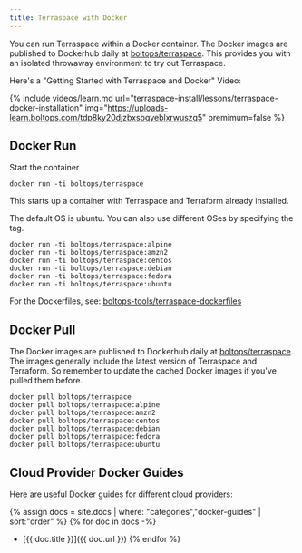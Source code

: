 ```yaml
---
title: Terraspace with Docker
---
```


You can run Terraspace within a Docker container. The Docker images are published to Dockerhub daily at [boltops/terraspace](https://hub.docker.com/r/boltops/terraspace). This provides you with an isolated throwaway environment to try out Terraspace.

Here's a "Getting Started with Terraspace and Docker" Video:

{% include videos/learn.md
     url="terraspace-install/lessons/terraspace-docker-installation"
     img="https://uploads-learn.boltops.com/tdp8ky20djzbxsbqyeblxrwuszq5"
     premimum=false %}

## Docker Run

Start the container

    docker run -ti boltops/terraspace

This starts up a container with Terraspace and Terraform already installed.

The default OS is ubuntu. You can also use different OSes by specifying the tag.

    docker run -ti boltops/terraspace:alpine
    docker run -ti boltops/terraspace:amzn2
    docker run -ti boltops/terraspace:centos
    docker run -ti boltops/terraspace:debian
    docker run -ti boltops/terraspace:fedora
    docker run -ti boltops/terraspace:ubuntu

For the Dockerfiles, see: [boltops-tools/terraspace-dockerfiles](https://github.com/boltops-tools/terraspace-dockerfiles)

## Docker Pull

The Docker images are published to Dockerhub daily at [boltops/terraspace](https://hub.docker.com/r/boltops/terraspace). The images generally include the latest version of Terraspace and Terraform. So remember to update the cached Docker images if you've pulled them before.

    docker pull boltops/terraspace
    docker pull boltops/terraspace:alpine
    docker pull boltops/terraspace:amzn2
    docker pull boltops/terraspace:centos
    docker pull boltops/terraspace:debian
    docker pull boltops/terraspace:fedora
    docker pull boltops/terraspace:ubuntu

## Cloud Provider Docker Guides

Here are useful Docker guides for different cloud providers:

{% assign docs = site.docs | where: "categories","docker-guides" | sort:"order" %}
{% for doc in docs -%}
* [{{ doc.title }}]({{ doc.url }})
{% endfor %}
